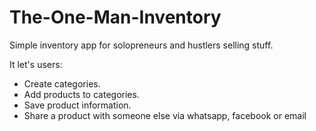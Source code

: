 # The-One-Man-Inventory

Simple inventory app for solopreneurs and hustlers selling stuff.

It let's users:

* Create categories.
* Add products to categories.
* Save product information.
* Share a product with someone else via whatsapp, facebook or email
